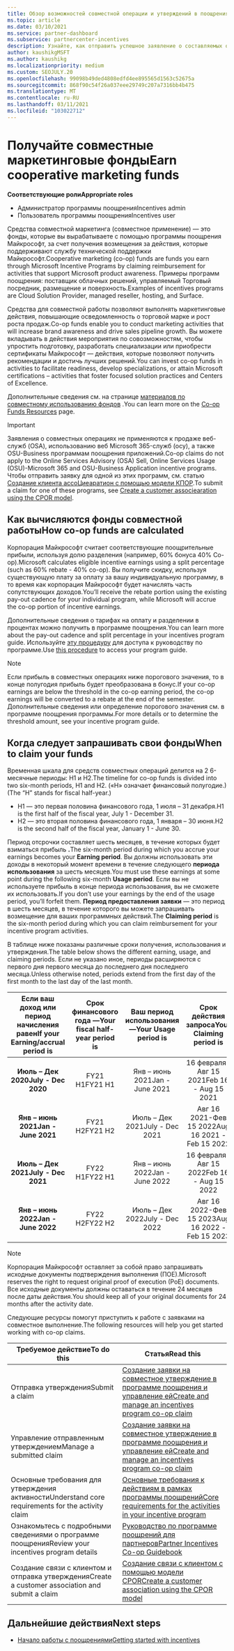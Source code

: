 ```yaml
---
title: Обзор возможностей совместной операции и утверждений в поощрениях
ms.topic: article
ms.date: 03/10/2021
ms.service: partner-dashboard
ms.subservice: partnercenter-incentives
description: Узнайте, как отправить успешное заявление о составляемых операциях для поощрения, организуя соответствующую документацию, счета, заявления и подтверждение выполнения.
author: kaushikgMSFT
ms.author: kaushikg
ms.localizationpriority: medium
ms.custom: SEOJULY.20
ms.openlocfilehash: 99098b49ded4808edfd4ee895565d1563c52675a
ms.sourcegitcommit: 868f90c54f26a037eee29749c207a7316bb4b475
ms.translationtype: MT
ms.contentlocale: ru-RU
ms.lasthandoff: 03/11/2021
ms.locfileid: "103022712"
---
```

# <a name="earn-cooperative-marketing-funds"></a><span data-ttu-id="9dadd-103">Получайте совместные маркетинговые фонды</span><span class="sxs-lookup"><span data-stu-id="9dadd-103">Earn cooperative marketing funds</span></span>

<span data-ttu-id="9dadd-104">**Соответствующие роли**</span><span class="sxs-lookup"><span data-stu-id="9dadd-104">**Appropriate roles**</span></span>

- <span data-ttu-id="9dadd-105">Администратор программы поощрения</span><span class="sxs-lookup"><span data-stu-id="9dadd-105">Incentives admin</span></span>
- <span data-ttu-id="9dadd-106">Пользователь программы поощрения</span><span class="sxs-lookup"><span data-stu-id="9dadd-106">Incentives user</span></span>

<span data-ttu-id="9dadd-107">Средства совместной маркетинга (совместное применение) — это фонды, которые вы вырабатываете с помощью программы поощрения Майкрософт, за счет получения возмещения за действия, которые поддерживают службу технической поддержки Майкрософт.</span><span class="sxs-lookup"><span data-stu-id="9dadd-107">Cooperative marketing (co-op) funds are funds you earn through Microsoft Incentive Programs by claiming reimbursement for activities that support Microsoft product awareness.</span></span> <span data-ttu-id="9dadd-108">Примеры программ поощрения: поставщик облачных решений, управляемый Торговый посредник, размещение и поверхность.</span><span class="sxs-lookup"><span data-stu-id="9dadd-108">Examples of incentives programs are Cloud Solution Provider, managed reseller, hosting, and Surface.</span></span>

<span data-ttu-id="9dadd-109">Средства для совместной работы позволяют выполнять маркетинговые действия, повышающие осведомленность о торговой марке и рост роста продаж.</span><span class="sxs-lookup"><span data-stu-id="9dadd-109">Co-op funds enable you to conduct marketing activities that will increase brand awareness and drive sales pipeline growth.</span></span> <span data-ttu-id="9dadd-110">Вы можете вкладывать в действия мероприятия по совозможностям, чтобы упростить подготовку, разработать специализации или приобрести сертификаты Майкрософт — действия, которые позволяют получить рекомендации и достичь лучших решений.</span><span class="sxs-lookup"><span data-stu-id="9dadd-110">You can invest co-op funds in activities to facilitate readiness, develop specializations, or attain Microsoft certifications – activities that foster focused solution practices and Centers of Excellence.</span></span>

<span data-ttu-id="9dadd-111">Дополнительные сведения см. на странице [материалов по совместному использованию фондов](https://partner.microsoft.com/asset/collection/co-op-funds-resources#/) .</span><span class="sxs-lookup"><span data-stu-id="9dadd-111">You can learn more on the [Co-op Funds Resources](https://partner.microsoft.com/asset/collection/co-op-funds-resources#/) page.</span></span>

>[!Important]
><span data-ttu-id="9dadd-112">Заявления о совместных операциях не применяются к продаже веб-служб (OSA), использованию веб Microsoft 365-служб (осу), а также OSU-Business программам поощрения приложений.</span><span class="sxs-lookup"><span data-stu-id="9dadd-112">Co-op claims do not apply to the Online Services Advisory (OSA) Sell, Online Services Usage (OSU)-Microsoft 365 and OSU-Business Application incentive programs.</span></span> <span data-ttu-id="9dadd-113">Чтобы отправить заявку для одной из этих программ, см. статью [Создание клиента ассоЦиеаратион с помощью модели КПОР](submit-osa-claim.md).</span><span class="sxs-lookup"><span data-stu-id="9dadd-113">To submit a claim for one of these programs, see [Create a customer associearation using the CPOR model](submit-osa-claim.md).</span></span>

## <a name="how-co-op-funds-are-calculated"></a><span data-ttu-id="9dadd-114">Как вычисляются фонды совместной работы</span><span class="sxs-lookup"><span data-stu-id="9dadd-114">How co-op funds are calculated</span></span>

<span data-ttu-id="9dadd-115">Корпорация Майкрософт считает соответствующие поощрительные прибыли, используя долю разделения (например, 60% бонуса 40% Co-op).</span><span class="sxs-lookup"><span data-stu-id="9dadd-115">Microsoft calculates eligible incentive earnings using a split percentage (such as 60% rebate - 40% co-op).</span></span> <span data-ttu-id="9dadd-116">Вы получите скидку, используя существующую плату за оплату за вашу индивидуальную программу, в то время как корпорация Майкрософт будет начислять часть сопутствующих доходов.</span><span class="sxs-lookup"><span data-stu-id="9dadd-116">You’ll receive the rebate portion using the existing pay-out cadence for your individual program, while Microsoft will accrue the co-op portion of incentive earnings.</span></span>

<span data-ttu-id="9dadd-117">Дополнительные сведения о тарифах на оплату и разделении в процентах можно получить в программе поощрения.</span><span class="sxs-lookup"><span data-stu-id="9dadd-117">You can learn more about the pay-out cadence and split percentage in your incentives program guide.</span></span> <span data-ttu-id="9dadd-118">Используйте [эту процедуру](incentives-determined-your-program-eligibility.md) для доступа к руководству по программе.</span><span class="sxs-lookup"><span data-stu-id="9dadd-118">Use [this procedure](incentives-determined-your-program-eligibility.md) to access your program guide.</span></span>

>[!NOTE]
><span data-ttu-id="9dadd-119">Если прибыль в совместных операциях ниже порогового значения, то в конце полугодия прибыль будет преобразована в бонус.</span><span class="sxs-lookup"><span data-stu-id="9dadd-119">If your co-op earnings are below the threshold in the co-op earning period, the co-op earnings will be converted to a rebate at the end of the semester.</span></span> <span data-ttu-id="9dadd-120">Дополнительные сведения или определение порогового значения см. в программе поощрения программы.</span><span class="sxs-lookup"><span data-stu-id="9dadd-120">For more details or to determine the threshold amount, see your incentive program guide.</span></span>

## <a name="when-to-claim-your-funds"></a><span data-ttu-id="9dadd-121">Когда следует запрашивать свои фонды</span><span class="sxs-lookup"><span data-stu-id="9dadd-121">When to claim your funds</span></span>

<span data-ttu-id="9dadd-122">Временная шкала для средств совместных операций делится на 2 6-месячные периоды: H1 и H2.</span><span class="sxs-lookup"><span data-stu-id="9dadd-122">The timeline for co-op funds is divided into two six-month periods, H1 and H2.</span></span> <span data-ttu-id="9dadd-123">(«H» означает финансовый полугодие.)</span><span class="sxs-lookup"><span data-stu-id="9dadd-123">(The “H” stands for fiscal half-year.)</span></span>

- <span data-ttu-id="9dadd-124">H1 — это первая половина финансового года, 1 июля – 31 декабря.</span><span class="sxs-lookup"><span data-stu-id="9dadd-124">H1 is the first half of the fiscal year, July 1 - December 31.</span></span>
- <span data-ttu-id="9dadd-125">H2 — это вторая половина финансового года, 1 января – 30 июня.</span><span class="sxs-lookup"><span data-stu-id="9dadd-125">H2 is the second half of the fiscal year, January 1 - June 30.</span></span>

<span data-ttu-id="9dadd-126">Период отсрочки составляет шесть месяцев, в течение которых будет взиматься прибыль **.**</span><span class="sxs-lookup"><span data-stu-id="9dadd-126">The six-month period during which you accrue your earnings becomes your **Earning period**.</span></span> <span data-ttu-id="9dadd-127">Вы должны использовать эти доходы в некоторый момент времени в течение следующего **периода использования** за шесть месяцев.</span><span class="sxs-lookup"><span data-stu-id="9dadd-127">You must use these earnings at some point during the following six-month **Usage period**.</span></span> <span data-ttu-id="9dadd-128">Если вы не используете прибыль в конце периода использования, вы не сможете их использовать.</span><span class="sxs-lookup"><span data-stu-id="9dadd-128">If you don’t use your earnings by the end of the usage period, you’ll forfeit them.</span></span> <span data-ttu-id="9dadd-129">**Период предоставления заявки** — это период в шесть месяцев, в течение которого вы можете запрашивать возмещение для ваших программных действий.</span><span class="sxs-lookup"><span data-stu-id="9dadd-129">The **Claiming period** is the six-month period during which you can claim reimbursement for your incentive program activities.</span></span>

<span data-ttu-id="9dadd-130">В таблице ниже показаны различные сроки получения, использования и утверждения.</span><span class="sxs-lookup"><span data-stu-id="9dadd-130">The table below shows the different earning, usage, and claiming periods.</span></span> <span data-ttu-id="9dadd-131">Если не указано иное, периоды расширяются с первого дня первого месяца до последнего дня последнего месяца.</span><span class="sxs-lookup"><span data-stu-id="9dadd-131">Unless otherwise noted, periods extend from the first day of the first month to the last day of the last month.</span></span>

|  <span data-ttu-id="9dadd-132">Если ваш доход или период начисления равен</span><span class="sxs-lookup"><span data-stu-id="9dadd-132">If your Earning/accrual period is</span></span>  |<span data-ttu-id="9dadd-133">Срок финансового года —</span><span class="sxs-lookup"><span data-stu-id="9dadd-133">Your fiscal half-year period is</span></span>  |  <span data-ttu-id="9dadd-134">Ваш период использования —</span><span class="sxs-lookup"><span data-stu-id="9dadd-134">Your Usage period is</span></span>  |  <span data-ttu-id="9dadd-135">Срок действия запроса</span><span class="sxs-lookup"><span data-stu-id="9dadd-135">Your Claiming period is</span></span>  |
| :-----------: | :-----------: | :-----------: | :-----------: |
|<span data-ttu-id="9dadd-136">**Июль – Дек 2020**</span><span class="sxs-lookup"><span data-stu-id="9dadd-136">**July - Dec 2020**</span></span>| <span data-ttu-id="9dadd-137">FY21 H1</span><span class="sxs-lookup"><span data-stu-id="9dadd-137">FY21 H1</span></span>  |  <span data-ttu-id="9dadd-138">Янв – июнь 2021</span><span class="sxs-lookup"><span data-stu-id="9dadd-138">Jan - June 2021</span></span>  |  <span data-ttu-id="9dadd-139">16 февраля-Авг 15 2021</span><span class="sxs-lookup"><span data-stu-id="9dadd-139">Feb 16 - Aug 15 2021</span></span>  |
|<span data-ttu-id="9dadd-140">**Янв – июнь 2021**</span><span class="sxs-lookup"><span data-stu-id="9dadd-140">**Jan - June 2021**</span></span> |  <span data-ttu-id="9dadd-141">FY21 H2</span><span class="sxs-lookup"><span data-stu-id="9dadd-141">FY21 H2</span></span>  |  <span data-ttu-id="9dadd-142">Июль – Дек 2021</span><span class="sxs-lookup"><span data-stu-id="9dadd-142">July - Dec 2021</span></span>  |  <span data-ttu-id="9dadd-143">Авг 16 2021-Фев 15 2022</span><span class="sxs-lookup"><span data-stu-id="9dadd-143">Aug 16 2021 - Feb 15 2022</span></span>  |
|<span data-ttu-id="9dadd-144">**Июль – Дек 2021**</span><span class="sxs-lookup"><span data-stu-id="9dadd-144">**July - Dec 2021**</span></span>|  <span data-ttu-id="9dadd-145">FY22 H1</span><span class="sxs-lookup"><span data-stu-id="9dadd-145">FY22 H1</span></span>  |  <span data-ttu-id="9dadd-146">Янв – июнь 2022</span><span class="sxs-lookup"><span data-stu-id="9dadd-146">Jan - June 2022</span></span>  |  <span data-ttu-id="9dadd-147">16 февраля-Авг 15 2022</span><span class="sxs-lookup"><span data-stu-id="9dadd-147">Feb 16 - Aug 15 2022</span></span>  |
|<span data-ttu-id="9dadd-148">**Янв – июнь 2022**</span><span class="sxs-lookup"><span data-stu-id="9dadd-148">**Jan - June 2022**</span></span> |  <span data-ttu-id="9dadd-149">FY22 H2</span><span class="sxs-lookup"><span data-stu-id="9dadd-149">FY22 H2</span></span>  |  <span data-ttu-id="9dadd-150">Июль – Дек 2022</span><span class="sxs-lookup"><span data-stu-id="9dadd-150">July - Dec 2022</span></span>  |  <span data-ttu-id="9dadd-151">Авг 16 2022-Фев 15 2023</span><span class="sxs-lookup"><span data-stu-id="9dadd-151">Aug 16 2022 - Feb 15 2023</span></span>  |

>[!NOTE]
><span data-ttu-id="9dadd-152">Корпорация Майкрософт оставляет за собой право запрашивать исходные документы подтверждения выполнения (ПОЕ).</span><span class="sxs-lookup"><span data-stu-id="9dadd-152">Microsoft reserves the right to request original proof of execution (PoE) documents.</span></span> <span data-ttu-id="9dadd-153">Все исходные документы должны оставаться в течение 24 месяцев после даты действия.</span><span class="sxs-lookup"><span data-stu-id="9dadd-153">You should keep all of your original documents for 24 months after the activity date.</span></span>

<span data-ttu-id="9dadd-154">Следующие ресурсы помогут приступить к работе с заявками на совместное выполнение.</span><span class="sxs-lookup"><span data-stu-id="9dadd-154">The following resources will help you get started working with co-op claims.</span></span>

| <span data-ttu-id="9dadd-155">Требуемое действие</span><span class="sxs-lookup"><span data-stu-id="9dadd-155">To do this</span></span> | <span data-ttu-id="9dadd-156">Статья</span><span class="sxs-lookup"><span data-stu-id="9dadd-156">Read this</span></span> |
| ------ | ----------- |
| <span data-ttu-id="9dadd-157">Отправка утверждения</span><span class="sxs-lookup"><span data-stu-id="9dadd-157">Submit a claim</span></span> |  [<span data-ttu-id="9dadd-158">Создание заявки на совместное утверждение в программе поощрения и управление ей</span><span class="sxs-lookup"><span data-stu-id="9dadd-158">Create and manage an incentives program co-op claim</span></span>](create-incentives-claims.md)  |
| <span data-ttu-id="9dadd-159">Управление отправленным утверждением</span><span class="sxs-lookup"><span data-stu-id="9dadd-159">Manage a submitted claim</span></span> | [<span data-ttu-id="9dadd-160">Создание заявки на совместное утверждение в программе поощрения и управление ей</span><span class="sxs-lookup"><span data-stu-id="9dadd-160">Create and manage an incentives program co-op claim</span></span>](create-incentives-claims.md)    |
| <span data-ttu-id="9dadd-161">Основные требования для утверждения активности</span><span class="sxs-lookup"><span data-stu-id="9dadd-161">Understand core requirements for the activity claim</span></span> | [<span data-ttu-id="9dadd-162">Основные требования к действиям в рамках программы поощрений</span><span class="sxs-lookup"><span data-stu-id="9dadd-162">Core requirements for the activities in your incentive program</span></span>](core-requirements.md)   |
| <span data-ttu-id="9dadd-163">Ознакомьтесь с подробными сведениями о программе поощрения</span><span class="sxs-lookup"><span data-stu-id="9dadd-163">Review your incentives program details</span></span> | [<span data-ttu-id="9dadd-164">Руководство по программе поощрений для партнеров</span><span class="sxs-lookup"><span data-stu-id="9dadd-164">Partner Incentives Co-op Guidebook</span></span>](https://assetsprod.microsoft.com/co-op-guidebook.pdf)  |
| <span data-ttu-id="9dadd-165">Создание связи с клиентом и отправка утверждения</span><span class="sxs-lookup"><span data-stu-id="9dadd-165">Create a customer association and submit a claim</span></span> | [<span data-ttu-id="9dadd-166">Создание связи с клиентом с помощью модели CPOR</span><span class="sxs-lookup"><span data-stu-id="9dadd-166">Create a customer association using the CPOR model</span></span>](submit-osa-claim.md)   |

## <a name="next-steps"></a><span data-ttu-id="9dadd-167">Дальнейшие действия</span><span class="sxs-lookup"><span data-stu-id="9dadd-167">Next steps</span></span>

- [<span data-ttu-id="9dadd-168">Начало работы с поощрениями</span><span class="sxs-lookup"><span data-stu-id="9dadd-168">Getting started with incentives</span></span>](incentives-get-started-intro.md)
